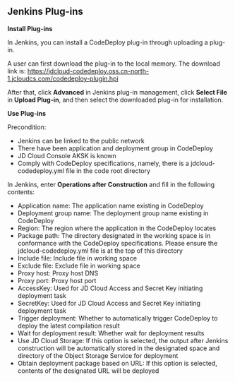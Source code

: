 ## Jenkins Plug-ins

**Install Plug-ins**

In Jenkins, you can install a CodeDeploy plug-in through uploading a plug-in.

A user can first download the plug-in to the local memory. The download link is: https://jdcloud-codedeploy.oss.cn-north-1.jcloudcs.com/codedeploy-plugin.hpi

After that, click **Advanced** in Jenkins plug-in management, click **Select File** in **Upload Plug-in**, and then select the downloaded plug-in for installation.

**Use Plug-ins**

Precondition:

- Jenkins can be linked to the public network
- There have been application and deployment group in CodeDeploy
- JD Cloud Console AKSK is known
- Comply with CodeDeploy specifications, namely, there is a jdcloud-codedeploy.yml file in the code root directory

In Jenkins, enter **Operations after Construction** and fill in the following contents:

- Application name: The application name existing in CodeDeploy
- Deployment group name: The deployment group name existing in CodeDeploy
- Region: The region where the application in the CodeDeploy locates
- Package path: The directory designated in the working space is in conformance with the CodeDeploy specifications. Please ensure the jdcloud-codedeploy.yml file is at the top of this directory
- Include file: Include file in working space
- Exclude file: Exclude file in working space
- Proxy host: Proxy host DNS
- Proxy port: Proxy host port
- AccessKey: Used for JD Cloud Access and Secret Key initiating deployment task
- SecretKey: Used for JD Cloud Access and Secret Key initiating deployment task
- Trigger deployment: Whether to automatically trigger CodeDeploy to deploy the latest compilation result
- Wait for deployment result: Whether wait for deployment results
- Use JD Cloud Storage: If this option is selected, the output after Jenkins construction will be automatically stored in the designated space and directory of the Object Storage Service for deployment
- Obtain deployment package based on URL: If this option is selected, contents of the designated URL will be deployed


